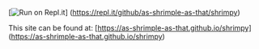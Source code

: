 <!DOCTYPE markdown>

[![Run on Repl.it](https://repl.it/badge/github/as-shrimple-as-that/shrimpy)]
(https://repl.it/github/as-shrimple-as-that/shrimpy)

This site can be found at: [https://as-shrimple-as-that.github.io/shrimpy]
(https://as-shrimple-as-that.github.io/shrimpy)
